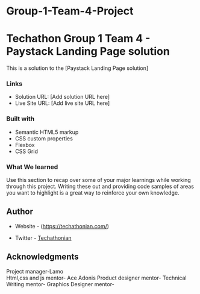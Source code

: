 # Group-1-Team-4-Project
# Techathon Group 1 Team 4 - Paystack Landing Page solution

This is a solution to the [Paystack Landing Page solution]


### Links

- Solution URL: [Add solution URL here]
- Live Site URL: [Add live site URL here]


### Built with

- Semantic HTML5 markup
- CSS custom properties
- Flexbox
- CSS Grid


### What We learned

Use this section to recap over some of your major learnings while working through this project. Writing these out and providing code samples of areas you want to highlight is a great way to reinforce your own knowledge.



## Author

- Website - (https://techathonian.com/)

- Twitter - [Techathonian](https://www.twitter.com/Techathonian)



## Acknowledgments

Project manager-Lamo  
Html,css and js mentor- Ace Adonis
Product designer mentor-
Technical Writing mentor-
Graphics Designer mentor-
